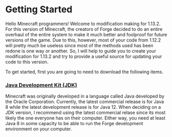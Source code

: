 # Getting Started

Hello Minecraft programmers! Welcome to modification making for 1.13.2. For this version of Minecraft, the creators of Forge decided to do an entire overhaul of the entire system to make it much better and foolproof for future versions of the game. Due to this, however, most of your code from 1.12.2 will pretty much be useless since most of the methods used has been redone is one way or another. So, I will help to guide you to create your modification for 1.13.2 and try to provide a useful source for updating your code to this version.

To get started, first you are going to need to download the following items.

### [Java Development Kit (JDK)](https://www.oracle.com/technetwork/java/javase/downloads/index.html)

Minecraft was originally developed in a language called Java developed by the Oracle Corporation. Currently, the latest commercial release is for Java 8 while the latest development release is for Java 12. When deciding on a JDK version, I recommend using the latest commercial relase since its most likely the one everyone has on their computer. Either way, you need at least Java 8 in some capacity to be able to run the Forge development environment on your computer.

